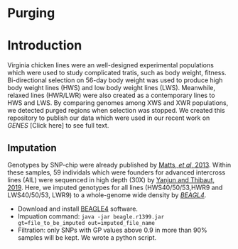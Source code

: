 # Purging
# Introduction
Virginia chicken lines were an well-designed experimental populations which were used to study complicated tratis, such as body weight, fitness. Bi-directional selection on 56-day body weight was used to produce high body weight lines (HWS) and low body weight lines (LWS). Meanwhile, relaxed lines (HWR/LWR) were also created as a contemporary lines to HWS and LWS. By comparing genomes among XWS and XWR populations, we detected purged regions when selection was stopped. We created this repository to publish our data which were used in our recent work on *GENES* [Click here] to see full text.

## Imputation
Genotypes by SNP-chip were already published by [Matts, *et al*, 2013](https://www.g3journal.org/content/3/12/2305.short). Within these samples, 59 individals which were founders for advanced intercross lines (AIL) were sequenced in high depth (30X) by [Yanjun and Thibaut, 2019](https://link.springer.com/article/10.1186/s12711-019-0487-1). Here, we imputed genotypes for all lines (HWS40/50/53,HWR9 and LWS40/50/53, LWR9) to a whole-genome wide density by [*BEAGL4*](https://faculty.washington.edu/browning/beagle/b4_0.html).

  - Download and install [BEAGLE4](https://faculty.washington.edu/browning/beagle/b4_0.html) software.
  - Impuation command: `java -jar beagle.r1399.jar gt=file_to_be_imputed out=imputed_file_name`
  - Filtration: only SNPs with GP values above 0.9 in more than 90% samples will be kept. We wrote a python script.